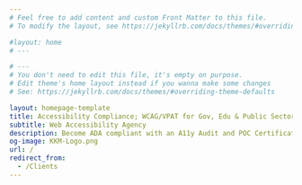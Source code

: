 ```yaml
---
# Feel free to add content and custom Front Matter to this file.
# To modify the layout, see https://jekyllrb.com/docs/themes/#overriding-theme-defaults

#layout: home
# ---

# ---
# You don't need to edit this file, it's empty on purpose.
# Edit theme's home layout instead if you wanna make some changes
# See: https://jekyllrb.com/docs/themes/#overriding-theme-defaults

layout: homepage-template
title: Accessibility Compliance; WCAG/VPAT for Gov, Edu & Public Sectors.
subtitle: Web Accessibility Agency
description: Become ADA compliant with an A11y Audit and POC Certificate or pair it with our A11y Monitoring platform.
og-image: KKM-Logo.png
url: /
redirect_from:
  - /Clients
---
```

